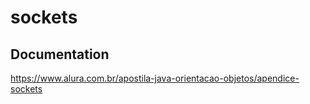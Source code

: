 # sockets

## Documentation
https://www.alura.com.br/apostila-java-orientacao-objetos/apendice-sockets
